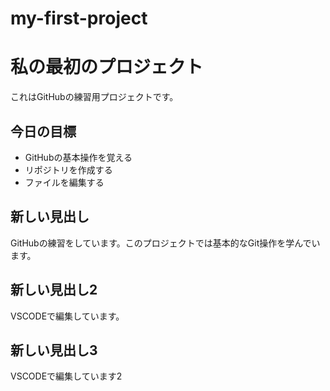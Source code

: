 # my-first-project
# 私の最初のプロジェクト

これはGitHubの練習用プロジェクトです。

## 今日の目標
- GitHubの基本操作を覚える
- リポジトリを作成する
- ファイルを編集する

## 新しい見出し
GitHubの練習をしています。このプロジェクトでは基本的なGit操作を学んでいます。

## 新しい見出し2

VSCODEで編集しています。



## 新しい見出し3

VSCODEで編集しています2
